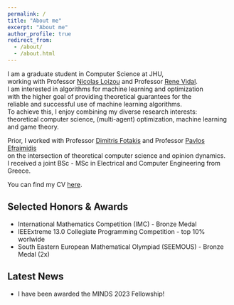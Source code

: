 ```yaml
---
permalink: /
title: "About me"
excerpt: "About me"
author_profile: true
redirect_from: 
  - /about/
  - /about.html
---
```


I am a graduate student in Computer Science at JHU,   
working with Professor [Nicolas Loizou](https://nicolasloizou.github.io/) and Professor [Rene Vidal](http://vision.jhu.edu/rvidal.html).   
I am interested in algorithms for machine learning and optimization   
with the higher goal of providing theoretical guarantees for the   
reliable and successful use of machine learning algorithms.   
To achieve this, I enjoy combining my diverse research interests:   
theoretical computer science, (multi-agent) optimization, machine learning and game theory.

Prior, I worked with Professor [Dimitris Fotakis](https://www.softlab.ntua.gr/~fotakis/) and Professor [Pavlos Efraimidis](https://euclid.ee.duth.gr/)   
on the intersection of theoretical computer science and opinion dynamics.   
I received a joint BSc - MSc in Electrical and Computer Engineering from Greece.   

You can find my CV [here](_pages/Resume_Emmanouilidis_Konstantinos_a.pdf).  
  
## Selected Honors & Awards   
- International Mathematics Competition (IMC) - Bronze Medal
- IEEExtreme 13.0 Collegiate Programming Competition - top 10% worlwide
- South Eastern European Mathematical Olympiad (SEEMOUS) - Bronze Medal (2x)

## Latest News

- I have been awarded the MINDS 2023 Fellowship!


